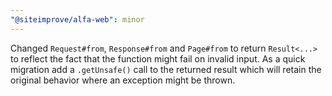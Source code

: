 ```yaml
---
"@siteimprove/alfa-web": minor
---
```


Changed `Request#from`, `Response#from` and `Page#from` to return `Result<...>` to reflect the fact that the function might fail on invalid input. As a quick migration add a `.getUnsafe()` call to the returned result which will retain the original behavior where an exception might be thrown.
